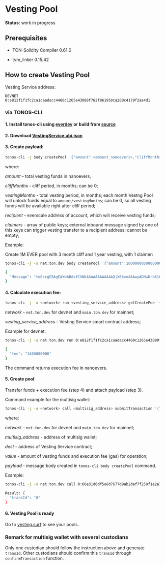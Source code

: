 # Vesting Pool

**Status**: work in progress

## Prerequisites

- TON-Solidity Compiler 0.61.0

- tvm_linker 0.15.42

## How to create Vesting Pool 

Vesting Service address:

    DEVNET 0:e812f1f1fc2ca1caadacc4460c1265e43089f762f861950ca280c4179f2aa4d1

### via TONOS-CLI

#### 1. Install tonos-cli using [everdev](https://github.com/tonlabs/everdev) or build from [source](https://github.com/tonlabs/tonos-cli)

#### 2. Download [VestingService.abi.json](https://github.com/EverSurf/contracts/tree/main/VestingPool/build/VestingService.abi.json)

#### 3. Create payload:

```bash
tonos-cli -j body createPool '{"amount":<amount_nanoevers>,"cliffMonths":<number>,"vestingMonths":<number>,"recipient":"<everscale address>","claimers":[<pubkey>, ...]}' --abi VestingService.abi.json
```
where:

*amount* - total vesting funds in nanoevers;

*cliffMonths* - cliff period, in months; can be 0;

*vestingMonths* - total vesting period, in months; each month Vestng Pool will unlock funds equal to `amount/vestingMonths`; can be 0, so all vesting funds will be available right after cliff period;

*recipient* - everscale address of account, which will receive vesting funds;

*claimers* - array of public keys; external inbound message signed by one of this keys can trigger vesting transfer to a recipient address; cannot be empty;

Example:

Create 1M EVER pool with 3 month cliff and 1 year vesting, with 1 claimer:

```bash
tonos-cli -j -u net.ton.dev body createPool '{"amount":1000000000000000,"cliffMonths":3,"vestingMonths":12,"recipient":"0:66e01d6df5a8d7677d9ab2daf7f258f1e2a7fe73da5320300395f99e01dc3b5f","claimers":["0x816747e3c1e0c3be11797a76ffd5f823a1c933586cac2f170bc1395f1f25e15b"]}' --abi VestingService.abi.json 

{
  "Message": "te6ccgEBAgEAYwABdxfCVWkAAAAAAAAAAAADjX6kxoAAAwyADNwDrb61Guzvs1ZbXv5LHjxU/857SmQGAHK/M8A7h2vgAAAAOAEAQ9BAs6Px4PBh3wi8vTt/6vwR0OSZrDZWF4uF4Jyvj5LwrcA="
}
```

#### 4. Calculate execution fee:

```bash
tonos-cli -j -u <network> run <vesting_service_address> getCreateFee '{"vestingMonths":<months>}' --abi VestingService.abi.json
```

*network* - `net.ton.dev` for devnet and `main.ton.dev` for mainnet;

*vesting_service_address* - Vesting Service smart contract address;

Example for devnet:

```bash
tonos-cli -j -u net.ton.dev run 0:e812f1f1fc2ca1caadacc4460c1265e43089f762f861950ca280c4179f2aa4d1 getCreateFee '{"vestingMonths":12}' --abi VestingService.abi.json

{
  "fee": "1400000000"
}
```

The command returns execution fee in nanoevers.

#### 5. Create pool

Transfer funds + execution fee (step 4) and attach payload (step 3).

Command example for the multisig wallet:

```bash
tonos-cli -j -u <network> call <multisig_address> submitTransaction '{"dest":<vesting_service_address>,"value":<amount_+_fee>,"bounce":true,"allBalance":false,"payload":"<payload>"}' --abi SafeMultisigWallet.abi.json --sign <seed_phrase>
```

where:

*network* - `net.ton.dev` for devnet and `main.ton.dev` for mainnet;

*multisig_address* - address of multisig wallet;

*dest* - address of Vesting Service contract;

*value* - amount of vesting funds and execution fee (gas) for operation;

*payload* - message body created in `tonos-cli body createPool` command.

Example:

```bash
tonos-cli -j -u net.ton.dev call 0:66e01d6df5a8d7677d9ab2daf7f258f1e2a7fe73da5320300395f99e01dc3b5f submitTransaction '{"dest":"0:e812f1f1fc2ca1caadacc4460c1265e43089f762f861950ca280c4179f2aa4d1","value":1000001400000000,"bounce":true,"allBalance":false,"payload":"te6ccgEBAgEAYwABdxfCVWkAAAAAAAAAAAADjX6kxoAAAwyADNwDrb61Guzvs1ZbXv5LHjxU/857SmQGAHK/M8A7h2vgAAAAOAEAQ9BAs6Px4PBh3wi8vTt/6vwR0OSZrDZWF4uF4Jyvj5LwrcA="}' --abi SafeMultisigWallet.abi.json --sign wallet.keys.json

Result: {
  "transId": "0"
}
```

#### 6. Vesting Pool is ready

Go to [vesting.surf](https://vesting.surf) to see your pools.

### Remark for multisig wallet with several custodians

Only one custodian should follow the instruction above and generate `transId`. Other custodians should confirm this `transId` through `confirmTransaction` function.
